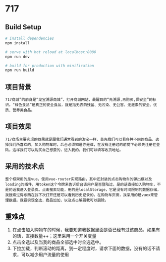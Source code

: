 # 717


## Build Setup

``` bash
# install dependencies
npm install

# serve with hot reload at localhost:8080
npm run dev

# build for production with minification
npm run build
```
## 项目背景
    717商城”的前身是“龙宝溯源商城”，打开商城网站，最醒目的“先溯源,再购买,保安全”的标识。“绿色食品”是真正的安全食品，就是指无农药残留、无污染、无公害、无激素的安全、优质、营养类食品。
## 项目效果
    717商场主要实现的效果就是跟我们通常看到的淘宝一样，首先我们可以看各种不同的商品，选择我们所喜欢的，加入购物车时，后台必须知道你是谁，在没有注册过的前提下必须先注册在登陆，这样我们可以购买自己想要的，进入我的，我们可以填写收货地址。
## 采用的技术点
    整个框架用的是vue，使用vue-router实现路由，其中还封装的点击购物车的弹出框以及loading的插件，用token这个令牌来告诉后台该用户是否登陆过，是的话直接加入购物车，不是的话我进入登录页。点击搜索功能，用的是localStorage，它是没有时间限制的数据存储，我搜索过得东西在我下次打开还是可以看到历史记录的。在购物车页面，我采用的是vuex来管理数据。我要实现全选，商品加加，以及点击编辑我可以删除。
## 重难点
1. 在点击加入购物车的时候，我要知道我数据里面是否已经有过该商品，如果有的话，直接数量++；这里采用一个开关变量
2. 点击全选以及当我的商品全部选中时全选选中。
3. 下拉加载，判断滚动的距离，到一定程度时，请求下面的数据，没有的话不请求，可以减少用户流量的使用